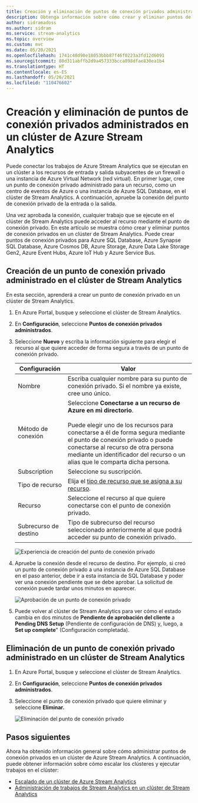 ```yaml
---
title: Creación y eliminación de puntos de conexión privados administrados en un clúster de Azure Stream Analytics
description: Obtenga información sobre cómo crear y eliminar puntos de conexión privados en un clúster de Azure Stream Analytics
author: sidramadoss
ms.author: sidram
ms.service: stream-analytics
ms.topic: overview
ms.custom: mvc
ms.date: 05/20/2021
ms.openlocfilehash: 1741c48d98e18053bbb87f46f0223a3fd12d6091
ms.sourcegitcommit: 80d311abffb2d9a457333bcca898dfae830ea1b4
ms.translationtype: HT
ms.contentlocale: es-ES
ms.lasthandoff: 05/26/2021
ms.locfileid: "110476602"
---
```

# <a name="create-and-delete-managed-private-endpoints-in-an-azure-stream-analytics-cluster"></a>Creación y eliminación de puntos de conexión privados administrados en un clúster de Azure Stream Analytics

Puede conectar los trabajos de Azure Stream Analytics que se ejecutan en un clúster a los recursos de entrada y salida subyacentes de un firewall o una instancia de Azure Virtual Network (red virtual). En primer lugar, cree un punto de conexión privado administrado para un recurso, como un centro de eventos de Azure o una instancia de Azure SQL Database, en el clúster de Stream Analytics. A continuación, apruebe la conexión del punto de conexión privado de la entrada o la salida.

Una vez aprobada la conexión, cualquier trabajo que se ejecute en el clúster de Stream Analytics puede acceder al recurso mediante el punto de conexión privado. En este artículo se muestra cómo crear y eliminar puntos de conexión privados en un clúster de Stream Analytics. Puede crear puntos de conexión privados para Azure SQL Database, Azure Synapse SQL Database, Azure Cosmos DB, Azure Storage, Azure Data Lake Storage Gen2, Azure Event Hubs, Azure IoT Hub y Azure Service Bus.

## <a name="create-managed-private-endpoint-in-stream-analytics-cluster"></a>Creación de un punto de conexión privado administrado en el clúster de Stream Analytics

En esta sección, aprenderá a crear un punto de conexión privado en un clúster de Stream Analytics.

1. En Azure Portal, busque y seleccione el clúster de Stream Analytics.

1. En **Configuración**, seleccione **Puntos de conexión privados administrados**.

1. Seleccione **Nuevo** y escriba la información siguiente para elegir el recurso al que quiere acceder de forma segura a través de un punto de conexión privado.

   |Configuración|Valor|
   |---|---|
   |Nombre|Escriba cualquier nombre para su punto de conexión privado. Si el nombre ya existe, cree uno único.|
   |Método de conexión|Seleccione **Conectarse a un recurso de Azure en mi directorio**.<br><br>Puede elegir uno de los recursos para conectarse a él de forma segura mediante el punto de conexión privado o puede conectarse al recurso de otra persona mediante un identificador del recurso o un alias que le comparta dicha persona.|
   |Subscription|Seleccione su suscripción.|
   |Tipo de recurso|Elija el [tipo de recurso que se asigna a su recurso](../private-link/private-endpoint-overview.md#private-link-resource).|
   |Recurso|Seleccione el recurso al que quiere conectarse con el punto de conexión privado.|
   |Subrecurso de destino|Tipo de subrecurso del recurso seleccionado anteriormente al que podrá acceder su punto de conexión privado.|

   ![Experiencia de creación del punto de conexión privado](./media/private-endpoints/create-private-endpoint.png)

1. Apruebe la conexión desde el recurso de destino. Por ejemplo, si creó un punto de conexión privado a una instancia de Azure SQL Database en el paso anterior, debe ir a esta instancia de SQL Database y poder ver una conexión pendiente que se debe aprobar. La solicitud de conexión puede tardar unos minutos en aparecer.

    ![Aprobación de un punto de conexión privado](./media/private-endpoints/approve-private-endpoint.png)

1. Puede volver al clúster de Stream Analytics para ver cómo el estado cambia en dos minutos de **Pendiente de aprobación del cliente** a **Pending DNS Setup** (Pendiente de configuración de DNS) y, luego, a **Set up complete**" (Configuración completada).

## <a name="delete-a-managed-private-endpoint-in-a-stream-analytics-cluster"></a>Eliminación de un punto de conexión privado administrado en un clúster de Stream Analytics

1. En Azure Portal, busque y seleccione el clúster de Stream Analytics.

1. En **Configuración**, seleccione **Puntos de conexión privados administrados**.

1. Seleccione el punto de conexión privado que quiere eliminar y seleccione **Eliminar.**

   ![Eliminación del punto de conexión privado](./media/private-endpoints/delete-private-endpoint.png)

## <a name="next-steps"></a>Pasos siguientes

Ahora ha obtenido información general sobre cómo administrar puntos de conexión privados en un clúster de Azure Stream Analytics. A continuación, puede obtener información sobre cómo escalar los clústeres y ejecutar trabajos en el clúster:

* [Escalado de un clúster de Azure Stream Analytics](scale-cluster.md)
* [Administración de trabajos de Stream Analytics en un clúster de Stream Analytics](manage-jobs-cluster.md)
